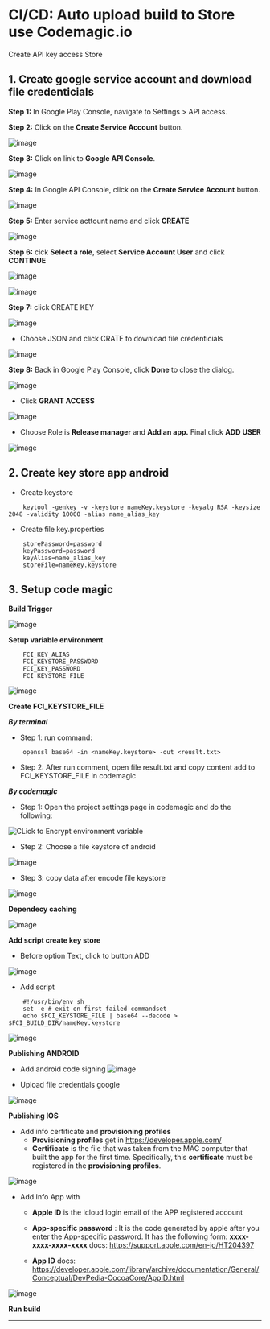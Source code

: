 # CI/CD: Auto upload build to Store use Codemagic.io  
Create API key access Store 

## 1. Create google service account and download file credenticials 

 **Step 1:** In Google Play Console, navigate to Settings > API access.

 **Step 2:** Click on the **Create Service Account** button.

![image](https://user-images.githubusercontent.com/19247680/74402238-37e30400-4e56-11ea-9c4e-a3d115fce68d.png)


**Step 3:** Click on link to **Google API Console**.

![image](https://user-images.githubusercontent.com/19247680/74402352-901a0600-4e56-11ea-8a22-c431694c5d4a.png)


**Step 4:** In Google API Console, click on the **Create Service Account** button.

![image](https://user-images.githubusercontent.com/19247680/74402526-159db600-4e57-11ea-89e5-a79b188b7dbe.png)


**Step 5:** Enter service acttount name and click **CREATE**

![image](https://user-images.githubusercontent.com/19247680/74402646-71683f00-4e57-11ea-8a9d-838a6ceb2458.png)


**Step 6:** cick **Select a role**, select **Service Account User** and click **CONTINUE**

![image](https://user-images.githubusercontent.com/19247680/74402678-88a72c80-4e57-11ea-915a-27e5add86f52.png)

![image](https://user-images.githubusercontent.com/19247680/74402698-9bb9fc80-4e57-11ea-9f1d-7b8dbc5474c1.png)


**Step 7:** click CREATE KEY

![image](https://user-images.githubusercontent.com/19247680/74402733-b2f8ea00-4e57-11ea-8eb6-16197acec3dc.png)

- Choose JSON and click CRATE to download file credenticials

![image](https://user-images.githubusercontent.com/19247680/74402759-c86e1400-4e57-11ea-83bb-5669a1f66890.png)


**Step 8:** Back in Google Play Console, click **Done** to close the dialog.

![image](https://user-images.githubusercontent.com/19247680/74402793-dcb21100-4e57-11ea-9679-81f59482126b.png)

- Click **GRANT ACCESS**

![image](https://user-images.githubusercontent.com/19247680/74402888-17b44480-4e58-11ea-8312-2688028771c9.png)

- Choose Role is **Release manager** and **Add an app.** Final click **ADD USER** 

![image](https://user-images.githubusercontent.com/19247680/74402948-46321f80-4e58-11ea-8760-b93d9b86c636.png)

## 2. Create key store app android

- Create keystore

```
    keytool -genkey -v -keystore nameKey.keystore -keyalg RSA -keysize 2048 -validity 10000 -alias name_alias_key
```

- Create file key.properties

```
    storePassword=password
    keyPassword=password
    keyAlias=name_alias_key
    storeFile=nameKey.keystore
```

## 3. Setup code magic 

 **Build Trigger**

![image](https://user-images.githubusercontent.com/19247680/74402992-6366ee00-4e58-11ea-82ca-bd7736fb460a.png)

**Setup variable environment**

```
    FCI_KEY_ALIAS
    FCI_KEYSTORE_PASSWORD
    FCI_KEY_PASSWORD
    FCI_KEYSTORE_FILE
```

![image](https://user-images.githubusercontent.com/19247680/74403015-737ecd80-4e58-11ea-935f-4bf71eb3282d.png)


**Create FCI_KEYSTORE_FILE** 

***By terminal*** 

- Step 1: run  command:

```
    openssl base64 -in <nameKey.keystore> -out <reuslt.txt>
```

- Step 2: After run comment, open file result.txt and copy content add to FCI_KEYSTORE_FILE in codemagic


***By codemagic*** 

- Step 1: Open the project settings page in codemagic and do the following:
        

![CLick to Encrypt environment variable](https://user-images.githubusercontent.com/19247680/74403116-ce182980-4e58-11ea-8959-a632be95dafb.png)

- Step 2: Choose a file keystore of android 
    
![image](https://user-images.githubusercontent.com/19247680/74403167-f011ac00-4e58-11ea-8c7c-dcaf74a372ec.png)

- Step 3: copy data after encode file keystore 
        
![image](https://user-images.githubusercontent.com/19247680/74403189-061f6c80-4e59-11ea-924d-16a3ac7c9df6.png)


 **Dependecy caching** 

![image](https://user-images.githubusercontent.com/19247680/74403219-16cfe280-4e59-11ea-8116-455fb20d81a8.png)


**Add script create key store** 

- Before option Text, click to button ADD

![image](https://user-images.githubusercontent.com/19247680/74403241-2818ef00-4e59-11ea-9717-399c32ba8ebe.png)


- Add script 

```
    #!/usr/bin/env sh
    set -e # exit on first failed commandset
    echo $FCI_KEYSTORE_FILE | base64 --decode > $FCI_BUILD_DIR/nameKey.keystore
```

![image](https://user-images.githubusercontent.com/19247680/74403259-36670b00-4e59-11ea-9ee8-b4cabdb2b25e.png)


 **Publishing ANDROID** 

- Add android code signing
![image](https://user-images.githubusercontent.com/19247680/74403289-4e3e8f00-4e59-11ea-8afc-7183438ebeeb.png)


- Upload file credentials google 

![image](https://user-images.githubusercontent.com/19247680/74403345-7fb75a80-4e59-11ea-8a6b-13bc5ed1ab51.png)


 **Publishing  IOS** 
 

- Add info certificate and **provisioning profiles** 
    - **Provisioning profiles** get in https://developer.apple.com/
    - **Certificate** is the file that was taken from the MAC computer that built the app for the first time. Specifically, this **certificate** must be registered in the **provisioning profiles**.

![image](https://user-images.githubusercontent.com/19247680/74403828-349e4700-4e5b-11ea-92a4-9e9775eba97b.png)

- Add Info App with 
    - **Apple ID** is the Icloud login email of the APP registered account
    - **App-specific password** : It is the code generated by apple after you enter the App-specific password. It has the following form: **xxxx-xxxx-xxxx-xxxx**
    docs: https://support.apple.com/en-jo/HT204397


    - **App ID** 
    docs: https://developer.apple.com/library/archive/documentation/General/Conceptual/DevPedia-CocoaCore/AppID.html
    
![image](https://user-images.githubusercontent.com/19247680/74403862-4c75cb00-4e5b-11ea-9baf-74cf65f9f683.png)

**Run build**

----------

